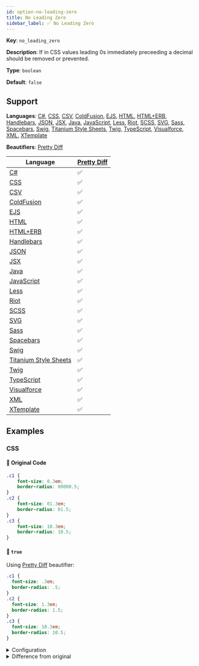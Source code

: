 ```yaml
---
id: option-no-leading-zero
title: No Leading Zero
sidebar_label: ✅ No Leading Zero
---
```

**Key**: `no_leading_zero`

**Description**: If in CSS values leading 0s immediately preceeding a decimal should be removed or prevented.

**Type**: `boolean`

**Default**: `false`

## Support
**Languages**: [C#](/docs/language-csharp.html), [CSS](/docs/language-css.html), [CSV](/docs/language-csv.html), [ColdFusion](/docs/language-coldfusion.html), [EJS](/docs/language-ejs.html), [HTML](/docs/language-html.html), [HTML+ERB](/docs/language-html%2Berb.html), [Handlebars](/docs/language-handlebars.html), [JSON](/docs/language-json.html), [JSX](/docs/language-jsx.html), [Java](/docs/language-java.html), [JavaScript](/docs/language-javascript.html), [Less](/docs/language-less.html), [Riot](/docs/language-riot.html), [SCSS](/docs/language-scss.html), [SVG](/docs/language-svg.html), [Sass](/docs/language-sass.html), [Spacebars](/docs/language-spacebars.html), [Swig](/docs/language-swig.html), [Titanium Style Sheets](/docs/language-titanium-style-sheets.html), [Twig](/docs/language-twig.html), [TypeScript](/docs/language-typescript.html), [Visualforce](/docs/language-visualforce.html), [XML](/docs/language-xml.html), [XTemplate](/docs/language-xtemplate.html)

**Beautifiers**: [Pretty Diff](/docs/beautifier-pretty-diff.html)

| Language | [Pretty Diff](/docs/beautifier-pretty-diff.html) |
| --- | --- |
| [C#](/docs/language-csharp.html) | &#9989; |
| [CSS](/docs/language-css.html) | &#9989; |
| [CSV](/docs/language-csv.html) | &#9989; |
| [ColdFusion](/docs/language-coldfusion.html) | &#9989; |
| [EJS](/docs/language-ejs.html) | &#9989; |
| [HTML](/docs/language-html.html) | &#9989; |
| [HTML+ERB](/docs/language-html%2Berb.html) | &#9989; |
| [Handlebars](/docs/language-handlebars.html) | &#9989; |
| [JSON](/docs/language-json.html) | &#9989; |
| [JSX](/docs/language-jsx.html) | &#9989; |
| [Java](/docs/language-java.html) | &#9989; |
| [JavaScript](/docs/language-javascript.html) | &#9989; |
| [Less](/docs/language-less.html) | &#9989; |
| [Riot](/docs/language-riot.html) | &#9989; |
| [SCSS](/docs/language-scss.html) | &#9989; |
| [SVG](/docs/language-svg.html) | &#9989; |
| [Sass](/docs/language-sass.html) | &#9989; |
| [Spacebars](/docs/language-spacebars.html) | &#9989; |
| [Swig](/docs/language-swig.html) | &#9989; |
| [Titanium Style Sheets](/docs/language-titanium-style-sheets.html) | &#9989; |
| [Twig](/docs/language-twig.html) | &#9989; |
| [TypeScript](/docs/language-typescript.html) | &#9989; |
| [Visualforce](/docs/language-visualforce.html) | &#9989; |
| [XML](/docs/language-xml.html) | &#9989; |
| [XTemplate](/docs/language-xtemplate.html) | &#9989; |
## Examples
### CSS
#### 🚧 Original Code
```CSS
.c1 {
    font-size: 0.3em;
    border-radius: 00000.5;
}
.c2 {
    font-size: 01.3em;
    border-radius: 01.5;
}
.c3 {
    font-size: 10.3em;
    border-radius: 10.5;
}
```
#### 🔧 `true`
Using [Pretty Diff](/docs/beautifier-pretty-diff.html) beautifier:
```CSS
.c1 {
  font-size: .3em;
  border-radius: .5;
}
.c2 {
  font-size: 1.3em;
  border-radius: 1.5;
}
.c3 {
  font-size: 10.3em;
  border-radius: 10.5;
}
```
<details><summary>Configuration</summary>
A `.unibeautify.json` file would look like the following:
```json
{
  "CSS": {
    "indent_size": 2,
    "indent_char": " ",
    "no_leading_zero": true
  }
}
```
</details>
<details><summary>Difference from original</summary>
```diff
Index: true
===================================================================
--- true	Original
+++ true	Beautified
@@ -1,12 +1,12 @@
 .c1␣{␊
-␣␣␣␣font-size:␣0.3em;␊
-␣␣␣␣border-radius:␣00000.5;␊
+␣␣font-size:␣.3em;␊
+␣␣border-radius:␣.5;␊
 }␊
 .c2␣{␊
-␣␣␣␣font-size:␣01.3em;␊
-␣␣␣␣border-radius:␣01.5;␊
+␣␣font-size:␣1.3em;␊
+␣␣border-radius:␣1.5;␊
 }␊
 .c3␣{␊
-␣␣␣␣font-size:␣10.3em;␊
-␣␣␣␣border-radius:␣10.5;␊
+␣␣font-size:␣10.3em;␊
+␣␣border-radius:␣10.5;␊
 }
\ No newline at end of file

```
</details>
#### 🔧 `false`
Using [Pretty Diff](/docs/beautifier-pretty-diff.html) beautifier:
```CSS
.c1 {
  font-size: 0.3em;
  border-radius: 0.5;
}
.c2 {
  font-size: 1.3em;
  border-radius: 1.5;
}
.c3 {
  font-size: 10.3em;
  border-radius: 10.5;
}
```
<details><summary>Configuration</summary>
A `.unibeautify.json` file would look like the following:
```json
{
  "CSS": {
    "indent_size": 2,
    "indent_char": " ",
    "no_leading_zero": false
  }
}
```
</details>
<details><summary>Difference from original</summary>
```diff
Index: false
===================================================================
--- false	Original
+++ false	Beautified
@@ -1,12 +1,12 @@
 .c1␣{␊
-␣␣␣␣font-size:␣0.3em;␊
-␣␣␣␣border-radius:␣00000.5;␊
+␣␣font-size:␣0.3em;␊
+␣␣border-radius:␣0.5;␊
 }␊
 .c2␣{␊
-␣␣␣␣font-size:␣01.3em;␊
-␣␣␣␣border-radius:␣01.5;␊
+␣␣font-size:␣1.3em;␊
+␣␣border-radius:␣1.5;␊
 }␊
 .c3␣{␊
-␣␣␣␣font-size:␣10.3em;␊
-␣␣␣␣border-radius:␣10.5;␊
+␣␣font-size:␣10.3em;␊
+␣␣border-radius:␣10.5;␊
 }
\ No newline at end of file

```
</details>